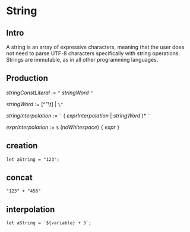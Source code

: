 # String

## Intro

A string is an array of expressive characters, meaning that the user does not need to parse UTF-8 characters specifically with string operations. Strings are immutable, as in all other programming languages.

## Production

_stringConstLiteral_ := `"` _stringWord_ `"`

_stringWord_ := [^"\t] | `\"`

_stringInterpolation_ := `` ` `` ( _exprInterpolation_ | _stringWord_ )* `` ` ``

_exprInterpolation_ := `$` (_noWhitespace_) `{` _expr_ `}`

## creation

`let aString = "123";`

## concat

`"123" + "456"`

## interpolation

```
let aString = `${variable} + 3`;
```
